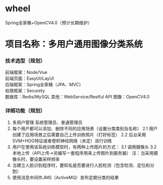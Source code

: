 # wheel
Spring全家桶+OpenCV4.0（预计长期维护）

# 项目名称：多用户通用图像分类系统

### 技术选型（规划）
前端框架：Node/Vue \
前端页面：EasyUI/LayUI \
后端框架：Spring全家桶（JPA、MVC） \
权限框架：Securety \
数据库：Redis/MySQL
其他：WebService/Restful API
图像：OpenCV4.0

### 详细功能（规划）
1. 多用户管理
   系统管理员、普通管理员
2. 每个用户都可以添加、删除不同的应用场景（设置分类类别及名称）
   2.1 用户创建了应用场景之后需要自己上传训练照片（打好标签）
   2.2 后台采用SVM+HOG特征或者卷积神经网络（未定）进行训练
3. 用户在使用该系统训练模型时，有两种上传图片的方式：
   3.1 调用摄像头
   3.2 本地上传（API上传->另编写一套程序用来上传图片到服务器）
   注：当采用摄像头时，要设置采样频率
4. 当建立人脸识别程序时，要知名是否要进行人脸检测（包含检测、定位和分割）
5. 使用消息中间件JMS（ActiveMQ）发布定期分类的结果
